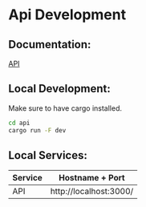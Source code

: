 # Api Development

## Documentation:

[API](docs/api.md)

## Local Development:

Make sure to have cargo installed.

```bash
cd api
cargo run -F dev
```

## Local Services:

| Service | Hostname + Port        |
| ------- | ---------------------- |
| API     | http://localhost:3000/ |
